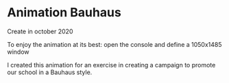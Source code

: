 # Animation Bauhaus

Create in october 2020

To enjoy the animation at its best: open the console and define a 1050x1485 window

I created this animation for an exercise in creating a campaign to promote our school in a Bauhaus style.
